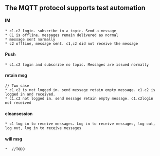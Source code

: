## The MQTT protocol supports test automation

#### IM

    * c1.c2 login. subscribe to a topic. Send a message
    * C1 is offline. messages remain delivered as normal
    * message sent normally
    * c2 offline, message sent. c1,c2 did not receive the message

#### Push

    * c1.c2 login and subscribe no topic. Messages are issued normally

#### retain msg

    // Two case
    * c1.c2 is not logged in. send message retain empty message. c1.c2 is logged in and received.
    * c1.c2 not logged in. send message retain empty message. c1.c2login not received

#### cleansession

    * c1 log in to receive messages. Log in to receive messages, log out, log out, log in to receive messages

#### will msg 

    *  //TODO
